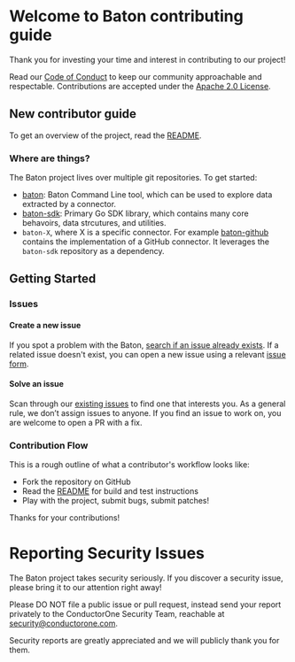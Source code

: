 # Welcome to Baton contributing guide 

Thank you for investing your time and interest in contributing to our project!

Read our [Code of Conduct](./CODE_OF_CONDUCT.md) to keep our community approachable and respectable.  Contributions are accepted under the [Apache 2.0 License](./LICENSE). 

## New contributor guide

To get an overview of the project, read the [README](./README.md).

### Where are things?

The Baton project lives over multiple git repositories.  To get started:
- [baton](https://github.com/ConductorOne/baton): Baton Command Line tool, which can be used to explore data extracted by a connector.
- [baton-sdk](https://github.com/ConductorOne/baton-sdk): Primary Go SDK library, which contains many core behavoirs, data strcutures, and utilities. 
- `baton-X`, where X is a specific connector.  For example [baton-github](https://github.com/ConductorOne/baton-github) contains the implementation of a GitHub connector.  It leverages the `baton-sdk` repository as a dependency.

## Getting Started

### Issues

#### Create a new issue

If you spot a problem with the Baton, [search if an issue already exists](https://github.com/ConductorOne/baton/issues). If a related issue doesn't exist, you can open a new issue using a relevant [issue form](https://github.com/ConductorOne/baton/issues/new). 

#### Solve an issue

Scan through our [existing issues](https://github.com/ConductorOne/baton/issues) to find one that interests you. As a general rule, we don’t assign issues to anyone. If you find an issue to work on, you are welcome to open a PR with a fix.

### Contribution Flow

This is a rough outline of what a contributor's workflow looks like:

- Fork the repository on GitHub
- Read the [README](./README.md) for build and test instructions
- Play with the project, submit bugs, submit patches!

Thanks for your contributions!

# Reporting Security Issues

The Baton project takes security seriously. If you discover a security issue, please bring it to our attention right away!

Please DO NOT file a public issue or pull request, instead send your report privately to the ConductorOne Security Team, reachable at [security@conductorone.com](mailto:security@conductorone.com).

Security reports are greatly appreciated and we will publicly thank you for them.
